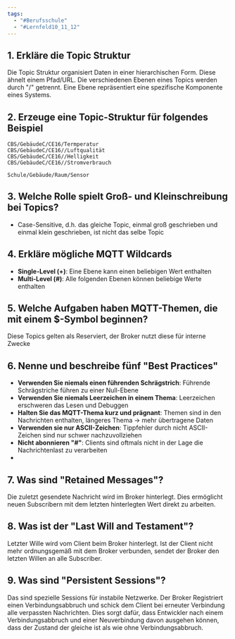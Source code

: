 ```yaml
---
tags:
  - "#Berufsschule"
  - "#Lernfeld10_11_12"
---
```

## 1. Erkläre die Topic Struktur
Die Topic Struktur organisiert Daten in einer hierarchischen Form. Diese ähnelt einem Pfad/URL. Die verschiedenen Ebenen eines Topics werden durch "/" getrennt. Eine Ebene repräsentiert eine spezifische Komponente eines Systems.

## 2. Erzeuge eine Topic-Struktur für folgendes Beispiel
```
CBS/GebäudeC/CE16/Termperatur
CBS/GebäudeC/CE16//Luftqualität
CBS/GebäudeC/CE16//Helligkeit
CBS/GebäudeC/CE16//Stromverbrauch

Schule/Gebäude/Raum/Sensor
```

## 3. Welche Rolle spielt Groß- und Kleinschreibung bei Topics?
+ Case-Sensitive, d.h. das gleiche Topic, einmal groß geschrieben und einmal klein geschrieben, ist nicht das selbe Topic
## 4. Erkläre mögliche MQTT Wildcards
+ **Single-Level (+)**: Eine Ebene kann einen beliebigen Wert enthalten
+ **Multi-Level (#)**: Alle folgenden Ebenen können beliebige Werte enthalten

## 5. Welche Aufgaben haben MQTT-Themen, die mit einem $-Symbol beginnen?
Diese Topics gelten als Reserviert, der Broker nutzt diese für interne Zwecke

## 6. Nenne und beschreibe fünf "Best Practices"
+ **Verwenden Sie niemals einen führenden Schrägstrich**: Führende Schrägstriche führen zu einer Null-Ebene
+ **Verwenden Sie niemals Leerzeichen in einem Thema**: Leerzeichen erschweren das Lesen und Debuggen
+ **Halten Sie das MQTT-Thema kurz und prägnant**: Themen sind in den Nachrichten enthalten, längeres Thema -> mehr übertragene Daten
+ **Verwenden sie nur ASCII-Zeichen**: Tippfehler durch nicht ASCII-Zeichen sind nur schwer nachzuvollziehen
+ **Nicht abonnieren "#"**: Clients sind oftmals nicht in der Lage die Nachrichtenlast zu verarbeiten
+ 
## 7. Was sind "Retained Messages"?
Die zuletzt gesendete Nachricht wird im Broker hinterlegt. Dies ermöglicht neuen Subscribern mit dem letzten hinterlegten Wert direkt zu arbeiten.
## 8. Was ist der "Last Will and Testament"?
Letzter Wille wird vom Client beim Broker hinterlegt. Ist der Client nicht mehr ordnungsgemäß mit dem Broker verbunden, sendet der Broker den letzten Willen an alle Subscriber.

## 9. Was sind "Persistent Sessions"?
Das sind spezielle Sessions für instabile Netzwerke. Der Broker Registriert einen Verbindungsabbruch und schick dem Client bei erneuter Verbindung alle verpassten Nachrichten. Dies sorgt dafür, dass Entwickler nach einem Verbindungsabbruch und einer Neuverbindung davon ausgehen können, dass der Zustand der gleiche ist als wie ohne Verbindungsabbruch. 